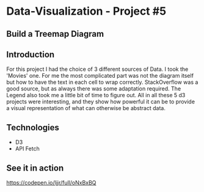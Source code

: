 # Data-Visualization - Project #5
## Build a Treemap Diagram

## Introduction
For this project I had the choice of 3 different sources of Data. I took the 'Movies' one.
For me the most complicated part was not the diagram itself but how to have the text in each cell to wrap correctly.
StackOverflow was a good source, but as always there was some adaptation required.
The Legend also took me a little bit of time to figure out.
All in all these 5 d3 projects were interesting, and they show how powerful it can be to provide a visual representation of what can otherwise be abstract data.

## Technologies
* D3
* API Fetch

## See it in action
https://codepen.io/ljjr/full/oNxBxBQ
